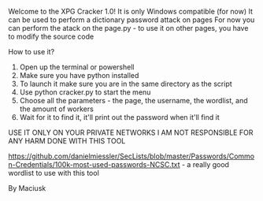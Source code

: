 Welcome to the XPG Cracker 1.0!
It is only Windows compatible (for now)
It can be used to perform a dictionary password attack on pages
For now you can perform the atack on the page.py - to use it on other pages, you have to modify the source code

How to use it?
1. Open up the terminal or powershell
2. Make sure you have python installed
3. To launch it make sure you are in the same directory as the script
4. Use python cracker.py to start the menu
5. Choose all the parameters - the page, the username, the wordlist, and the amount of workers
6. Wait for it to find it, it'll print out the password when it'll find it

USE IT ONLY ON YOUR PRIVATE NETWORKS
I AM NOT RESPONSIBLE FOR ANY HARM DONE WITH THIS TOOL

https://github.com/danielmiessler/SecLists/blob/master/Passwords/Common-Credentials/100k-most-used-passwords-NCSC.txt - a really good wordlist to use with this tool

By Maciusk
